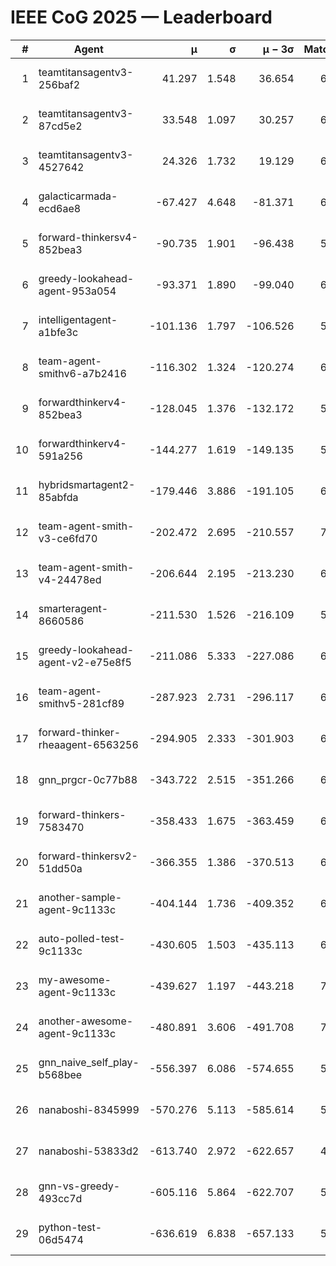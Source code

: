 # IEEE CoG 2025 — Leaderboard

| # | Agent | μ | σ | μ − 3σ | Matches | Updated |
|---:|---|---:|---:|---:|---:|---|
| 1 | teamtitansagentv3-256baf2 | 41.297 | 1.548 | 36.654 | 6786 | 2025-08-19 15:40 |
| 2 | teamtitansagentv3-87cd5e2 | 33.548 | 1.097 | 30.257 | 6932 | 2025-08-19 15:40 |
| 3 | teamtitansagentv3-4527642 | 24.326 | 1.732 | 19.129 | 6414 | 2025-08-19 15:40 |
| 4 | galacticarmada-ecd6ae8 | -67.427 | 4.648 | -81.371 | 6720 | 2025-08-19 15:40 |
| 5 | forward-thinkersv4-852bea3 | -90.735 | 1.901 | -96.438 | 5953 | 2025-08-19 15:40 |
| 6 | greedy-lookahead-agent-953a054 | -93.371 | 1.890 | -99.040 | 6454 | 2025-08-19 15:40 |
| 7 | intelligentagent-a1bfe3c | -101.136 | 1.797 | -106.526 | 5486 | 2025-08-19 15:40 |
| 8 | team-agent-smithv6-a7b2416 | -116.302 | 1.324 | -120.274 | 6460 | 2025-08-19 15:40 |
| 9 | forwardthinkerv4-852bea3 | -128.045 | 1.376 | -132.172 | 5282 | 2025-08-19 15:40 |
| 10 | forwardthinkerv4-591a256 | -144.277 | 1.619 | -149.135 | 5980 | 2025-08-19 15:40 |
| 11 | hybridsmartagent2-85abfda | -179.446 | 3.886 | -191.105 | 6258 | 2025-08-19 15:40 |
| 12 | team-agent-smith-v3-ce6fd70 | -202.472 | 2.695 | -210.557 | 7262 | 2025-08-19 15:40 |
| 13 | team-agent-smith-v4-24478ed | -206.644 | 2.195 | -213.230 | 6902 | 2025-08-19 15:40 |
| 14 | smarteragent-8660586 | -211.530 | 1.526 | -216.109 | 5667 | 2025-08-19 15:40 |
| 15 | greedy-lookahead-agent-v2-e75e8f5 | -211.086 | 5.333 | -227.086 | 6814 | 2025-08-19 15:40 |
| 16 | team-agent-smithv5-281cf89 | -287.923 | 2.731 | -296.117 | 6860 | 2025-08-19 15:40 |
| 17 | forward-thinker-rheaagent-6563256 | -294.905 | 2.333 | -301.903 | 6242 | 2025-08-19 15:40 |
| 18 | gnn_prgcr-0c77b88 | -343.722 | 2.515 | -351.266 | 6330 | 2025-08-19 15:40 |
| 19 | forward-thinkers-7583470 | -358.433 | 1.675 | -363.459 | 6060 | 2025-08-19 15:40 |
| 20 | forward-thinkersv2-51dd50a | -366.355 | 1.386 | -370.513 | 6922 | 2025-08-19 15:40 |
| 21 | another-sample-agent-9c1133c | -404.144 | 1.736 | -409.352 | 6440 | 2025-08-19 15:40 |
| 22 | auto-polled-test-9c1133c | -430.605 | 1.503 | -435.113 | 6260 | 2025-08-19 15:40 |
| 23 | my-awesome-agent-9c1133c | -439.627 | 1.197 | -443.218 | 7000 | 2025-08-19 15:40 |
| 24 | another-awesome-agent-9c1133c | -480.891 | 3.606 | -491.708 | 7160 | 2025-08-19 15:40 |
| 25 | gnn_naive_self_play-b568bee | -556.397 | 6.086 | -574.655 | 5440 | 2025-08-19 15:40 |
| 26 | nanaboshi-8345999 | -570.276 | 5.113 | -585.614 | 5760 | 2025-08-19 15:40 |
| 27 | nanaboshi-53833d2 | -613.740 | 2.972 | -622.657 | 4960 | 2025-08-19 15:40 |
| 28 | gnn-vs-greedy-493cc7d | -605.116 | 5.864 | -622.707 | 5500 | 2025-08-19 15:40 |
| 29 | python-test-06d5474 | -636.619 | 6.838 | -657.133 | 5210 | 2025-08-19 15:40 |
